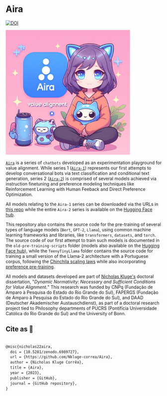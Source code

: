 # Aira

[![DOI](https://zenodo.org/badge/499891032.svg)](https://zenodo.org/badge/latestdoi/499891032)

<img src="./logo/aira-logo.jfif" alt="An image of a girl sitting close to a can bottle and a little blue robot toy. The name 'Aira' is written on the side of the girl." height="400">

[`Aira`](https://nkluge-correa.github.io/Aira/) is a series of `chatbots` developed as an experimentation playground for value alignment. While series 1 ([`Aira-1`](https://github.com/Nkluge-correa/Aira/tree/master/Aira-1)) represents our first attempts to develop conversational bots via text classification and conditional text generation, series 2 ([`Aira-2`](https://github.com/Nkluge-correa/Aira/tree/master/Aira-2)) is comprised of several models achieved via instruction finetuning and preference modeling techniques like Reinforcement Learning with Human Feeback and Direct Preference Optimization.

All models relating to the `Aira-1` series can be downloaded via the URLs in [this repo](https://github.com/Nkluge-correa/Aira/tree/master/Aira-1/aira) while the entire `Aira-2` series is available on the [Hugging Face hub](https://huggingface.co/nicholasKluge).

This repository also contains the source code for the pre-training of several types of language models (`Bert`, `GPT-2`, `Llama`), using common machine learning frameworks and libraries, like `transformers`, `datasets`, and `torch`. The source code of our first attempt to train such models is documented in the `old-pre-training-scripts` folder (models also available on the [Hugging Face hub](https://huggingface.co/AiresPucrs/bert-base-wikitext)), while the `TeenyTinyLlama` folder contains the source code for training a small version of the Llama-2 architecture with a Portuguese corpus, following the [Chinchila scaling laws](https://arxiv.org/abs/2203.15556) while also incorporating [preference pre-training](https://arxiv.org/abs/2112.00861).

All models and datasets developed are part of [Nicholas Kluge's](https://nkluge-correa.github.io/) doctoral dissertation, "_Dynamic Normativity: Necessary and Sufficient Conditions for Value Alignment._" This research was funded by CNPq (Fundação de Amparo à Pesquisa do Estado do Rio Grande do Sul), FAPERGS (Fundação de Amparo à Pesquisa do Estado do Rio Grande do Sul), and DAAD (Deutscher Akademischer Austauschdienst), as part of a doctoral research project tied to Philosophy departments of PUCRS (Pontifícia Universidade Católica do Rio Grande do Sul) and the University of Bonn.

## Cite as 🤗

```latex

@misc{nicholas22aira,
  doi = {10.5281/zenodo.6989727},
  url = {https://github.com/Nkluge-correa/Aira},
  author = {Nicholas Kluge Corrêa},
  title = {Aira},
  year = {2023},
  publisher = {GitHub},
  journal = {GitHub repository},
}

```

